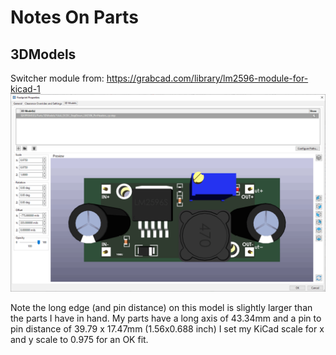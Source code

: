 # Notes On Parts

## 3DModels

Switcher module from: https://grabcad.com/library/lm2596-module-for-kicad-1
![SwtichterStepInKiCad.gif](SwtichterStepInKiCad.gif)  

Note the long edge (and pin distance) on this model is slightly larger than the parts I have in hand. My parts have a long axis of 43.34mm and a pin to pin distance of 39.79 x 17.47mm (1.56x0.688 inch)
I set my KiCad scale for x and y scale to 0.975 for an OK fit.

